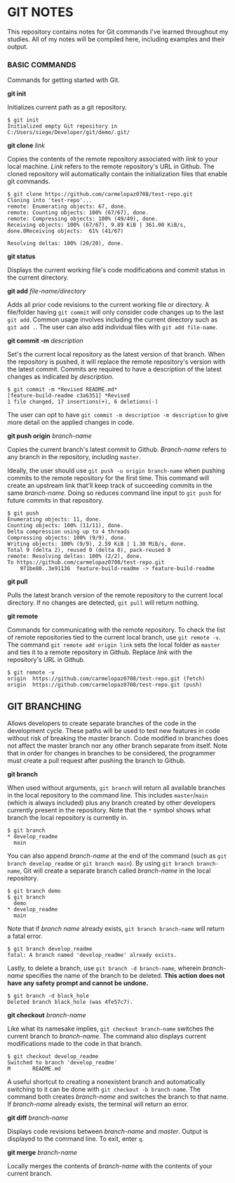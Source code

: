 # GIT NOTES

This repository contains notes for Git commands I've learned throughout my studies. All of my notes will be compiled here, including examples and their output.

### BASIC COMMANDS

Commands for getting started with Git.

**git init**

Initializes current path as a git repository.

    $ git init
    Initialized empty Git repository in C:/Users/siege/Developer/git/demo/.git/

**git clone** *link*

Copies the contents of the remote repository associated with *link* to your local machine. *Link* refers to the remote repository's URL in Github. The cloned repository will automatically contain the initialization files that enable git commands.

    $ git clone https://github.com/carmelopaz0708/test-repo.git
    Cloning into 'test-repo'...
    remote: Enumerating objects: 67, done.
    remote: Counting objects: 100% (67/67), done.
    remote: Compressing objects: 100% (49/49), done.
    Receiving objects: 100% (67/67), 9.89 KiB | 361.00 KiB/s, done.0Receiving objects:  61% (41/67)

    Resolving deltas: 100% (20/20), done.

**git status**

Displays the current working file's code modifications and commit status in the current directory.

**git add** *file-name/directory*

Adds all prior code revisions to the current working file or directory. A file/folder having `git commit` will only consider code changes up to the last `git add`. Common usage involves including the current directory such as `git add .`. The user can also add individual files with `git add file-name`.

**git commit -m** *description*

Set's the current local repository as the latest version of that branch. When the repository is pushed, it will replace the remote repository's version with the latest commit. Commits are required to have a description of the latest changes as indicated by *description*.

    $ git commit -m *Revised README.md*
    [feature-build-readme c3a6351] *Revised
    1 file changed, 17 insertions(+), 6 deletions(-)

The user can opt to have `git commit -m description -m description` to give more detail on the applied changes in code. 

**git push origin** *branch-name*

Copies the current branch's latest commit to Github. *Branch-name* refers to any branch in the repository, including `master`.

Ideally, the user should use `git push -u origin branch-name` when pushing commits to the remote repository for the first time. This command will create an upstream link that'll keep track of succeeding commits in the same *branch-name*. Doing so reduces command line input to `git push` for future commits in that repository.

    $ git push
    Enumerating objects: 11, done.
    Counting objects: 100% (11/11), done.
    Delta compression using up to 4 threads
    Compressing objects: 100% (9/9), done.
    Writing objects: 100% (9/9), 2.59 KiB | 1.30 MiB/s, done.
    Total 9 (delta 2), reused 0 (delta 0), pack-reused 0
    remote: Resolving deltas: 100% (2/2), done.
    To https://github.com/carmelopaz0708/test-repo.git
        971be80..3e91136  feature-build-readme -> feature-build-readme

**git pull**

Pulls the latest branch version of the remote repository to the current local directory. If no changes are detected, `git pull` will return nothing.

**git remote**

Commands for communicating with the remote repository. To check the list of remote repositories tied to the current local branch, use `git remote -v`. The command `git remote add origin link` sets the local folder as `master` and ties it to a remote repository in Github. Replace *link* with the repository's URL in Github.

    $ git remote -v
    origin  https://github.com/carmelopaz0708/test-repo.git (fetch)
    origin  https://github.com/carmelopaz0708/test-repo.git (push)

## GIT BRANCHING

Allows developers to create separate branches of the code in the development cycle. These paths will be used to test new features in code without risk of breaking the master branch. Code modified in branches does not affect the master branch nor any other branch separate from itself. Note that in order for changes in branches to be considered, the programmer must create a pull request after pushing the branch to Github.

**git branch**

When used without arguments, `git branch` will return all available branches in the local repository to the command line. This includes `master`/`main` (which is always included) plus any branch created by other developers currently present in the repository. Note that the `*` symbol shows what branch the local repository is currently in.

    $ git branch
    * develop_readme
      main

You can also append *branch-name* at the end of the command (such as `git branch develop_readme` or `git branch main`). By using `git branch branch-name`, Git will create a separate branch called *branch-name* in the local repository.

    $ git branch demo
    $ git branch
      demo
    * develop_readme
      main

Note that if *branch name* already exists, `git branch branch-name` will return a fatal error. 

    $ git branch develop_readme
    fatal: A branch named 'develop_readme' already exists.

Lastly, to delete a branch, use `git branch -d branch-name`, wherein *branch-name* specifies the name of the branch to be deleted. **This action does not have any safety prompt and cannot be undone.**

    $ git branch -d black_hole
    Deleted branch black_hole (was 4fe57c7).

**git checkout** *branch-name*

Like what its namesake implies, `git checkout branch-name` switches the current branch to *branch-name*. The command also displays current modifications made to the code in that branch.

    $ git checkout develop_readme
    Switched to branch 'develop_readme'
    M       README.md

A useful shortcut to creating a nonexistent branch and automatically switching to it can be done with `git checkout -b branch-name`. The command both creates *branch-name* and switches the branch to that name. If *branch-name* already exists, the terminal will return an error.

**git diff** *branch-name*

Displays code revisions between *branch-name* and *master*. Output is displayed to the command line. To exit, enter `q`.

**git merge** *branch-name*

Locally merges the contents of *branch-name* with the contents of your current branch.

